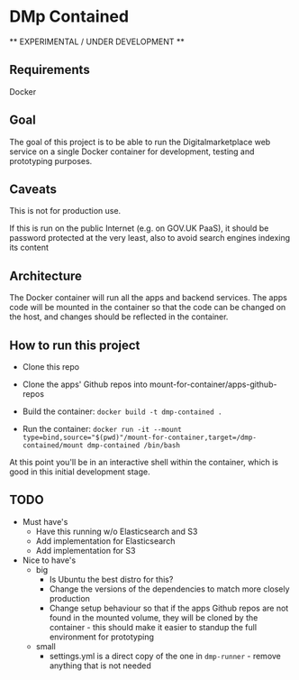 # DMp Contained

** EXPERIMENTAL / UNDER DEVELOPMENT **

## Requirements

Docker

## Goal

The goal of this project is to be able to run the Digitalmarketplace web service on a single Docker container for development, testing and prototyping purposes.

## Caveats

This is not for production use.

If this is run on the public Internet (e.g. on GOV.UK PaaS), it should be password protected at the very least, also to avoid search engines indexing its content

## Architecture

The Docker container will run all the apps and backend services. The apps code will be mounted in the container so that the code can be changed on the host, and changes should be reflected in the container.

## How to run this project

* Clone this repo

* Clone the apps' Github repos into mount-for-container/apps-github-repos

* Build the container: `docker build -t dmp-contained .`

* Run the container: `docker run -it --mount type=bind,source="$(pwd)"/mount-for-container,target=/dmp-contained/mount dmp-contained /bin/bash`

At this point you'll be in an interactive shell within the container, which is good in this initial development stage.

## TODO

* Must have's
  * Have this running w/o Elasticsearch and S3
  * Add implementation for Elasticsearch
  * Add implementation for S3
* Nice to have's
  * big
    * Is Ubuntu the best distro for this?
    * Change the versions of the dependencies to match more closely production
    * Change setup behaviour so that if the apps Github repos are not found in the mounted volume, they will be cloned by the container - this should make it easier to standup the full environment for prototyping
  * small
    * settings.yml is a direct copy of the one in `dmp-runner` - remove anything that is not needed
